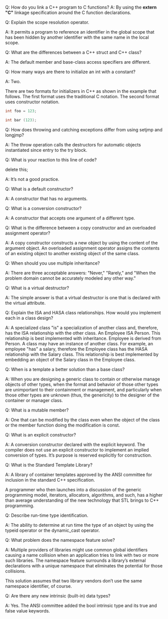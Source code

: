 Q: How do you link a C++ program to C functions?
A: By using the **extern "C"** linkage specification around the C function declarations.


Q: Explain the scope resolution operator.


A: It permits a program to reference an identifier in the global scope that has been hidden by another identifier with the same name in the local scope.

Q: What are the differences between a C++ struct and C++ class?

A: The default member and base-class access specifiers are different.

Q: How many ways are there to initialize an int with a constant?

A: Two.

There are two formats for initializers in C++ as shown in the example that follows. The first format uses the traditional C notation. The second format uses constructor notation.
```C++
int foo = 123;

int bar (123);
```

Q: How does throwing and catching exceptions differ from using setjmp and longjmp?

A: The throw operation calls the destructors for automatic objects instantiated since entry to the try block.

Q: What is your reaction to this line of code?

delete this;

A: It’s not a good practice.

Q: What is a default constructor?

A: A constructor that has no arguments.

Q: What is a conversion constructor?

A: A constructor that accepts one argument of a different type.

Q: What is the difference between a copy constructor and an overloaded assignment operator?

A: A copy constructor constructs a new object by using the content of the argument object. An overloaded assignment operator assigns the contents of an existing object to another existing object of the same class.

Q: When should you use multiple inheritance?

A: There are three acceptable answers: "Never," "Rarely," and "When the problem domain cannot be accurately modeled any other way."

Q: What is a virtual destructor?

A: The simple answer is that a virtual destructor is one that is declared with the virtual attribute.

Q: Explain the ISA and HASA class relationships. How would you implement each in a class design?

A: A specialized class "is" a specialization of another class and, therefore, has the ISA relationship with the other class. An Employee ISA Person. This relationship is best implemented with inheritance. Employee is derived from Person. A class may have an instance of another class. For example, an employee "has" a salary, therefore the Employee class has the HASA relationship with the Salary class. This relationship is best implemented by embedding an object of the Salary class in the Employee class.

Q: When is a template a better solution than a base class?

A: When you are designing a generic class to contain or otherwise manage objects of other types, when the format and behavior of those other types are unimportant to their containment or management, and particularly when those other types are unknown (thus, the genericity) to the designer of the container or manager class.

Q: What is a mutable member?

A: One that can be modified by the class even when the object of the class or the member function doing the modification is const.

Q: What is an explicit constructor?

A: A conversion constructor declared with the explicit keyword. The compiler does not use an explicit constructor to implement an implied conversion of types. It’s purpose is reserved explicitly for construction.

Q: What is the Standard Template Library?

A: A library of container templates approved by the ANSI committee for inclusion in the standard C++ specification.

A programmer who then launches into a discussion of the generic programming model, iterators, allocators, algorithms, and such, has a higher than average understanding of the new technology that STL brings to C++ programming.

Q: Describe run-time type identification.

A: The ability to determine at run time the type of an object by using the typeid operator or the dynamic_cast operator.

Q: What problem does the namespace feature solve?

A: Multiple providers of libraries might use common global identifiers causing a name collision when an application tries to link with two or more such libraries. The namespace feature surrounds a library’s external declarations with a unique namespace that eliminates the potential for those collisions.

This solution assumes that two library vendors don’t use the same namespace identifier, of course.

Q: Are there any new intrinsic (built-in) data types?

A: Yes. The ANSI committee added the bool intrinsic type and its true and false value keywords.


